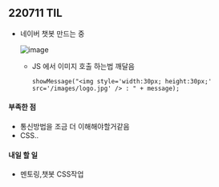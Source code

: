 ## 220711 TIL 

- 네이버 챗봇 만드는 중

  ![image](https://user-images.githubusercontent.com/103401972/179224857-989d28be-4af4-4260-bfab-2d73a582673f.png)

  - JS 에서 이미지 호출 하는법 깨달음

    ```
    showMessage("<img style='width:30px; height:30px;'  src='/images/logo.jpg' /> : " + message);
    ```

    

#### 부족한 점

- 통신방법을 조금 더 이해해야할거같음
- CSS..

#### 내일 할 일

- 멘토링,챗봇 CSS작업